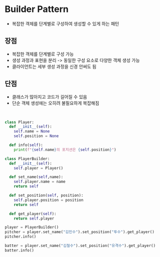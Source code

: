 # Builder Pattern

- 복잡한 객체를 단계별로 구성하여 생성할 수 있게 하는 패턴

## 장점

- 복잡한 객체를 단계별로 구성 가능
- 생성 과정과 표현을 분리 -> 동일한 구성 요소로 다양한 객체 생성 가능
- 클라이언트는 세부 생성 과정을 신경 안써도 됨

## 단점

- 클래스가 많아지고 코드가 길어질 수 있음
- 단순 객체 생성에는 오히려 불필요하게 복잡해짐

<br>

```py
class Player:
  def __init__(self):
    self.name = None
    self.position = None

  def info(self):
    print(f"{self.name}의 포지션은 {self.position}")

class PlayerBuilder:
  def __init__(self):
    self.player = Player()

  def set_name(self,name):
    self.player.name = name
    return self

  def set_position(self, position):
    self.player.position = position
    return self

  def get_player(self):
    return self.player

player = PlayerBuilder()
pitcher = player.set_name("김민수").set_position("투수").get_player()
pitcher.info()

batter = player.set_name("김철수").set_position("유격수").get_player()
batter.info()
```
